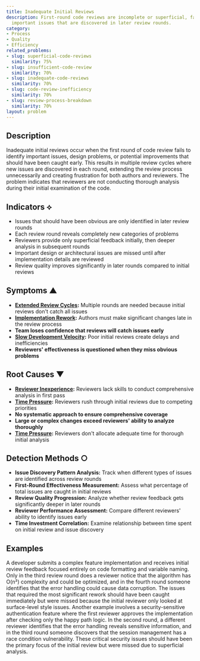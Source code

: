 ```yaml
---
title: Inadequate Initial Reviews
description: First-round code reviews are incomplete or superficial, failing to identify
  important issues that are discovered in later review rounds.
category:
- Process
- Quality
- Efficiency
related_problems:
- slug: superficial-code-reviews
  similarity: 75%
- slug: insufficient-code-review
  similarity: 70%
- slug: inadequate-code-reviews
  similarity: 70%
- slug: code-review-inefficiency
  similarity: 70%
- slug: review-process-breakdown
  similarity: 70%
layout: problem
---
```


## Description

Inadequate initial reviews occur when the first round of code review fails to identify important issues, design problems, or potential improvements that should have been caught early. This results in multiple review cycles where new issues are discovered in each round, extending the review process unnecessarily and creating frustration for both authors and reviewers. The problem indicates that reviewers are not conducting thorough analysis during their initial examination of the code.

## Indicators ⟡

- Issues that should have been obvious are only identified in later review rounds
- Each review round reveals completely new categories of problems
- Reviewers provide only superficial feedback initially, then deeper analysis in subsequent rounds
- Important design or architectural issues are missed until after implementation details are reviewed
- Review quality improves significantly in later rounds compared to initial reviews

## Symptoms ▲

- **[Extended Review Cycles](extended-review-cycles.md):** Multiple rounds are needed because initial reviews don't catch all issues
- **[Implementation Rework](implementation-rework.md):** Authors must make significant changes late in the review process
- **Team loses confidence that reviews will catch issues early**
- **[Slow Development Velocity](slow-development-velocity.md):** Poor initial reviews create delays and inefficiencies
- **Reviewers' effectiveness is questioned when they miss obvious problems**

## Root Causes ▼

- **[Reviewer Inexperience](reviewer-inexperience.md):** Reviewers lack skills to conduct comprehensive analysis in first pass
- **[Time Pressure](time-pressure.md):** Reviewers rush through initial reviews due to competing priorities
- **No systematic approach to ensure comprehensive coverage**
- **Large or complex changes exceed reviewers' ability to analyze thoroughly**
- **[Time Pressure](time-pressure.md):** Reviewers don't allocate adequate time for thorough initial analysis

## Detection Methods ○

- **Issue Discovery Pattern Analysis:** Track when different types of issues are identified across review rounds
- **First-Round Effectiveness Measurement:** Assess what percentage of total issues are caught in initial reviews
- **Review Quality Progression:** Analyze whether review feedback gets significantly deeper in later rounds
- **Reviewer Performance Assessment:** Compare different reviewers' ability to identify issues early
- **Time Investment Correlation:** Examine relationship between time spent on initial review and issue discovery

## Examples

A developer submits a complex feature implementation and receives initial review feedback focused entirely on code formatting and variable naming. Only in the third review round does a reviewer notice that the algorithm has O(n²) complexity and could be optimized, and in the fourth round someone identifies that the error handling could cause data corruption. The issues that required the most significant rework should have been caught immediately but were missed because the initial reviewer only looked at surface-level style issues. Another example involves a security-sensitive authentication feature where the first reviewer approves the implementation after checking only the happy path logic. In the second round, a different reviewer identifies that the error handling reveals sensitive information, and in the third round someone discovers that the session management has a race condition vulnerability. These critical security issues should have been the primary focus of the initial review but were missed due to superficial analysis.